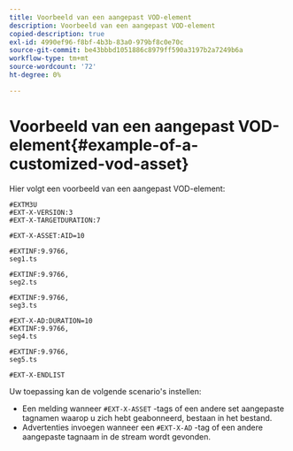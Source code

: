 ```yaml
---
title: Voorbeeld van een aangepast VOD-element
description: Voorbeeld van een aangepast VOD-element
copied-description: true
exl-id: 4990ef96-f8bf-4b3b-83a0-979bf8c0e70c
source-git-commit: be43bbbd1051886c8979ff590a3197b2a7249b6a
workflow-type: tm+mt
source-wordcount: '72'
ht-degree: 0%

---
```


# Voorbeeld van een aangepast VOD-element{#example-of-a-customized-vod-asset}

Hier volgt een voorbeeld van een aangepast VOD-element:

```
#EXTM3U
#EXT-X-VERSION:3
#EXT-X-TARGETDURATION:7
 
#EXT-X-ASSET:AID=10
 
#EXTINF:9.9766,
seg1.ts
 
#EXTINF:9.9766,
seg2.ts
 
#EXTINF:9.9766,
seg3.ts
 
#EXT-X-AD:DURATION=10
#EXTINF:9.9766,
seg4.ts
 
#EXTINF:9.9766,
seg5.ts
 
#EXT-X-ENDLIST
```

Uw toepassing kan de volgende scenario&#39;s instellen:

* Een melding wanneer `#EXT-X-ASSET` -tags of een andere set aangepaste tagnamen waarop u zich hebt geabonneerd, bestaan in het bestand.
* Advertenties invoegen wanneer een `#EXT-X-AD` -tag of een andere aangepaste tagnaam in de stream wordt gevonden.
